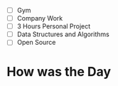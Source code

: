 - [ ] Gym
- [ ] Company Work
- [ ] 3 Hours Personal Project
- [ ] Data Structures and Algorithms
- [ ] Open Source
# How was the Day